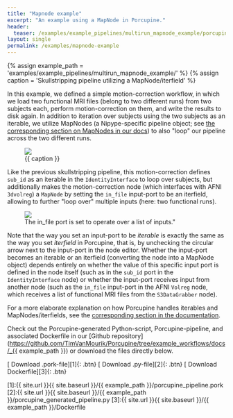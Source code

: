 ```yaml
---
title: "Mapnode example"
excerpt: "An example using a MapNode in Porcupine."
header:
  teaser: /examples/example_pipelines/multirun_mapnode_example/porcupine_graph.png
layout: single
permalink: /examples/mapnode-example
---
```


{% assign example_path = 'examples/example_pipelines/multirun_mapnode_example/' %}
{% assign caption = 'Skullstripping pipeline utilizing a MapNode/iterfield' %}

In this example, we defined a simple motion-correction workflow, in which we
load two functional MRI files (belong to two different runs) from two subjects
each, perform motion-correction on them, and write the results to disk again.
In addition to iteration over subjects using the two subjects as an iterable,
we utilize MapNodes (a Nipype-specific pipeline object; see
[the corresponding section on MapNodes in our docs](/Porcupine/documentation/nipype/iterables-and-mapnodes))
to also "loop" our pipeline across the two different runs.

<figure>
	<a href="{{ site.url }}{{ site.baseurl }}/{{ example_path }}/porcupine_graph.png"><img
    src="{{ site.url }}{{ site.baseurl }}/{{ example_path }}/porcupine_graph.png"></a>
	<figcaption>{{ caption }}</figcaption>
</figure>

Like the previous skullstripping pipeline, this motion-correction defines
`sub_id` as an iterable in the `IdentityInterface` to loop over subjects,
but additionally makes the motion-correction node (which interfaces with
AFNI `3dvolreg`) a `MapNode` by setting the `in_file` input-port to be an
iterfield, allowing to further "loop over" multiple inputs (here: two functional runs).

<figure>
	<a href="{{ site.url }}{{ site.baseurl }}/{{ example_path }}/mapnode.png"><img
    src="{{ site.url }}{{ site.baseurl }}/{{ example_path }}/mapnode.png"></a>
	<figcaption>The in_file port is set to operate over a list of inputs."</figcaption>
</figure>

Note that the way you set an input-port to be *iterable* is exactly the same as
the way you set *iterfield* in Porcupine, that is, by unchecking the circular
arrow next to the input-port in the node editor. Whether the input-port becomes
an iterable or an iterfield (converting the node into a MapNode object) depends
entirely on whether the value of this specific input port is defined in the
node itself (such as in the `sub_id` port in the `IdentityInterface` node) or
whether the input-port receives input from another node (such as the `in_file`
input-port in the AFNI `Volreg` node, which receives a list of functional MRI
files from the `S3DataGrabber` node).

For a more elaborate explanation on how
Porcupine handles iterables and MapNodes/iterfields, see the [corresponding section
in the documentation]().

Check out the Porcupine-generated Python-script, Porcupine-pipeline, and
associated Dockerfile in our [Github repository](https://github.com/TimVanMourik/Porcupine/tree/example_workflows/docs/_{{ example_path }}) or download the files directly below.

[<i class="fa fa-download"></i> Download .pork-file][1]{: .btn}
[<i class="fa fa-download"></i> Download .py-file][2]{: .btn}
[<i class="fa fa-download"></i> Download Dockerfile][3]{: .btn}

[1]:{{ site.url }}{{ site.baseurl }}/{{ example_path }}/porcupine_pipeline.pork
[2]:{{ site.url }}{{ site.baseurl }}/{{ example_path }}/porcupine_generated_pipeline.py
[3]:{{ site.url }}{{ site.baseurl }}/{{ example_path }}/Dockerfile
